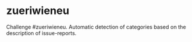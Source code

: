 # zueriwieneu
Challenge #zueriwieneu. Automatic detection of categories based on the description of issue-reports.


